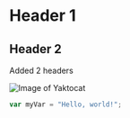 # Header 1
## Header 2
Added 2 headers

![Image of Yaktocat](https://octodex.github.com/images/yaktocat.png)

``` javascript
var myVar = "Hello, world!";
```
